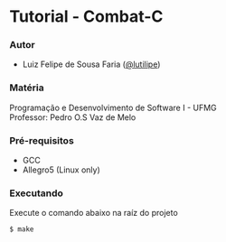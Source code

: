 # Tutorial - Combat-C

### Autor

 - Luiz Felipe de Sousa Faria ([@lutilipe](https://github.com/lutilipe))

### Matéria
 Programação e Desenvolvimento de Software I - UFMG  
 Professor: Pedro O.S Vaz de Melo
 
### Pré-requisitos

 - GCC
 - Allegro5 (Linux only)

### Executando

Execute o comando abaixo na raíz do projeto

```console
$ make
```
